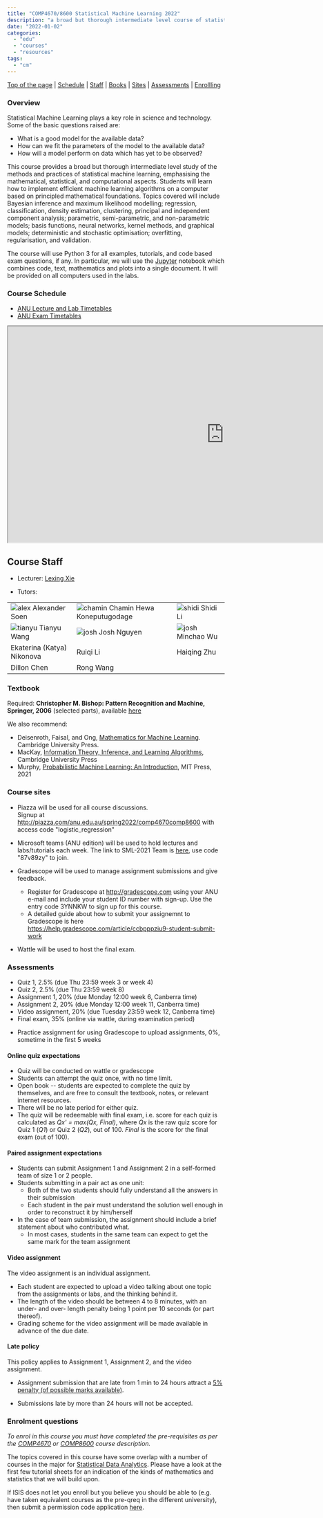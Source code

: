 ```yaml
---
title: "COMP4670/8600 Statistical Machine Learning 2022"
description: "a broad but thorough intermediate level course of statistical machine learning, emphasising the mathematical, statistical, and computational aspects"
date: "2022-01-02"
categories:
  - "edu"
  - "courses"
  - "resources"
tags:
  - "cm"
---
```


<!--more-->
<a name="top"></a>

<nav>
<a href="/sml2022/#top">Top of the page</a> |
<a href="/sml2022/#schedule">Schedule</a> |
<a href="/sml2022/#staff">Staff</a> |
<a href="/sml2022/#book">Books</a> |
<a href="/sml2022/#sites">Sites</a> |
<a href="/sml2022/#assessments">Assessments</a> |
<a href="/sml2022/#enroll">Enrollling</a>
</nav>

### Overview

Statistical Machine Learning plays a key role in science and technology.
Some of the basic questions raised are:

* What is a good model for the available data?
* How can we fit the parameters of the model to the available data?
* How will a model perform on data which has yet to be observed?

This course provides a broad but thorough intermediate level study of the methods and practices of statistical machine learning, emphasising the mathematical, statistical, and computational aspects. Students will learn how to implement efficient machine learning algorithms on a computer based on principled mathematical foundations. Topics covered will include Bayesian inference and maximum likelihood modelling; regression, classification, density estimation, clustering, principal and independent component analysis; parametric, semi-parametric, and non-parametric models; basis functions, neural networks, kernel methods, and graphical models; deterministic and stochastic optimisation; overfitting, regularisation, and validation.

The course will use Python 3 for all examples, tutorials, and code based exam questions, if any. In particular, we will use the [Jupyter](https://jupyter.org/) notebook which combines code, text, mathematics and plots into a single document. It will be provided on all computers used in the labs.

<a name="schedule"></a>
### Course Schedule
* [ANU Lecture and Lab Timetables](http://timetabling.anu.edu.au/sws2021/)
* [ANU Exam Timetables](https://exams.anu.edu.au/timetable)

<iframe src="https://docs.google.com/spreadsheets/d/e/2PACX-1vQB2-TzTy9CF7tGStSJv_Kq7Y7f1z9V14GU9cvhpCZ--0R8EWmM6qt3gp8jQHL1TQlMomk5blsrq9fK/pubhtml?gid=440828989&amp;single=true&amp;widget=true&amp;headers=false"
width=1000px height=500px>>
</iframe>

<a name="staff"></a>
## Course Staff

* Lecturer: [Lexing Xie](http://users.cecs.anu.edu.au/~xlx/index.html)

* Tutors:

|       |    |    |
| ----------- | ----------- |  ----------- |
|  ![alex](/img/people/alex-s-100.jpg) Alexander Soen <br />  | ![chamin](/img/sml-tutors/chamin_100.jpg) Chamin Hewa Koneputugodage       | ![shidi](/img/sml-tutors/shidi_100.png) Shidi Li  |
| ![tianyu](/img/sml-tutors/tianyu_100.jpg) Tianyu Wang        | ![josh](/img/people/josh_100.jpg) Josh Nguyen | ![josh](/img/sml-tutors/minchao_100.png) Minchao Wu  |
|  Ekaterina (Katya) Nikonova | Ruiqi Li | Haiqing Zhu |
| Dillon Chen  |  Rong Wang |   |


<a name="book"></a>
### Textbook

Required: **Christopher M. Bishop: Pattern Recognition and Machine, Springer, 2006** (selected parts), available [here](https://www.microsoft.com/en-us/research/people/cmbishop/prml-book/)

We also recommend:

* Deisenroth, Faisal, and Ong, [Mathematics for Machine Learning](https://mml-book.com/). Cambridge University Press.
* MacKay, [Information Theory, Inference, and Learning Algorithms](http://www.inference.org.uk/itila/book.html), Cambridge University Press
* Murphy, [Probabilistic Machine Learning: An Introduction](https://probml.github.io/pml-book/book1.html), MIT Press, 2021

<a name="sites"></a>
### Course sites

* Piazza will be used for all course discussions. <br/>
  Signup at http://piazza.com/anu.edu.au/spring2022/comp4670comp8600 with access code "logistic_regression"

* Microsoft teams (ANU edition) will be used to hold lectures and labs/tutorials each week.
  The link to SML-2021 Team is [here](https://teams.microsoft.com/l/team/19%3a4ryjpK6hSlyJTMdBt6R4PaMp-jMfxNc1Ksnih5QTnP41%40thread.tacv2/conversations?groupId=a4ee312b-f0eb-49e0-994b-534f9e11f537&tenantId=e37d725c-ab5c-4624-9ae5-f0533e486437), use code "87v89zy" to join.

* Gradescope will be used to manage assignment submissions and give feedback. <br/>
  * Register for Gradescope at http://gradescope.com using your ANU e-mail and include your student ID number with sign-up. Use the entry code 3YNNKW to sign up for this course.
  * A detailed guide about how to submit your assignemnt to Gradescope is here https://help.gradescope.com/article/ccbpppziu9-student-submit-work

* Wattle will be used to host the final exam.  

<a name="assessments"></a>
### Assessments

* Quiz 1, 2.5% (due Thu 23:59 week 3 or week 4)
* Quiz 2, 2.5% (due Thu 23:59 week 8)
* Assignment 1, 20% (due Monday 12:00 week 6, Canberra time)
* Assignment 2, 20% (due Monday 12:00 week 11, Canberra time)
* Video assignment, 20% (due Tuesday 23:59 week 12, Canberra time)
* Final exam, 35% (online via wattle, during examination period)

+ Practice assignment for using Gradescope to upload assignments, 0%, sometime in the first 5 weeks

#### Online quiz expectations

* Quiz will be conducted on wattle or gradescope
* Students can attempt the quiz once, with no time limit.
* Open book -- students are expected to complete the quiz by themselves, and are free to consult the textbook, notes, or relevant internet resources.
* There will be no late period for either quiz.
* The quiz will be redeemable with final exam, i.e. score for each quiz is calculated as _Qx' = max(Qx, Final)_, where _Qx_ is the raw quiz score for Quiz 1 (_Q1_) or Quiz 2 (_Q2_), out of 100. _Final_ is the score for the final exam (out of 100).

#### Paired assignment expectations

* Students can submit Assignment 1 and Assignment 2 in a self-formed team of size 1 or 2 people.
* Students submitting in a pair act as one unit:
  * Both of the two students should fully understand all the answers in their submission
  * Each student in the pair must understand the solution well enough in order to reconstruct it by him/herself
* In the case of team submission, the assignment should include a brief statement about who contributed what.
  * In most cases, students in the same team can expect to get the same mark for the team assignment

#### Video assignment

The video assignment is an individual assignment.

  * Each student are expected to upload a video talking about one topic from the assignments or labs, and the thinking behind it.
  * The length of the video should be between 4 to 8 minutes, with an under- and over- length penalty being 1 point per 10 seconds (or part thereof).
  * Grading scheme for the video assignment will be made available in advance of the due date.

#### Late policy
This policy applies to Assignment 1, Assignment 2, and the video assignment.

* Assignment submission that are late from 1 min to 24 hours attract a [5% penalty (of possible marks available)](https://policies.anu.edu.au/ppl/document/ANUP_004604).

* Submissions late by more than 24 hours will not be accepted.


<a name="enroll"></a>
### Enrolment questions

*To enrol in this course you must have completed the pre-requisites as per the [COMP4670](https://programsandcourses.anu.edu.au/2022/course/COMP4670) or [COMP8600](https://programsandcourses.anu.edu.au/2022/course/COMP8600) course description.*

The topics covered in this course have some overlap with a number of courses in the major for [Statistical Data Analytics](https://programsandcourses.anu.edu.au/major/STDA-MAJ). Please have a look at the first few tutorial sheets for an indication of the kinds of mathematics and statistics that we will build upon.

If ISIS does not let you enroll but you believe you should be able to (e.g. have taken equivalent courses as the pre-qreq in the different university), then submit a permission code application [here](https://cecs.anu.edu.au/current-students/policies-and-resources/enrolling-cecs-courses).
